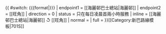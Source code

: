 {{ #switch: {{{format|}}}
  | endpoint1 = [[海麗邨巴士總站|海麗邨]]
  | endpoint2 = [[旺角]]
  | direction = 0
  | status = 只在每日凌晨首兩小時服務
  | inline = [[海麗邨巴士總站|海麗邨]] ↺ [[旺角]]
  | normal =
  | full =
}}<noinclude>[[Category:新巴路線模板|701S]]</noinclude>
